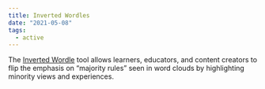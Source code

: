 ```yaml
---
title: Inverted Wordles
date: "2021-05-08"
tags:
  - active
---
```

The [Inverted Wordle](https://wecount.inclusivedesign.ca/views/inverted-wordles/) tool allows learners, educators,
and content creators to flip the emphasis on “majority rules” seen in word clouds by highlighting minority views and
experiences.
